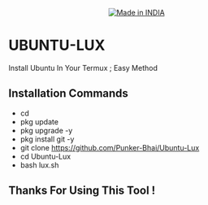 <p align="center">
<a href="https://punkers.business.site"><img title="Made in INDIA" src="https://img.shields.io/badge/MADE%20IN-INDIA-SCRIPT?colorA=%23ff8100&colorB=%23017e40&colorC=%23ff0000&style=for-the-badge"></a>
</p>

# **UBUNTU-LUX**
Install Ubuntu In Your Termux ; Easy Method

## Installation Commands
* cd
* pkg update
* pkg upgrade -y
* pkg install git -y
* git clone https://github.com/Punker-Bhai/Ubuntu-Lux
* cd Ubuntu-Lux
* bash lux.sh

## Thanks For Using This Tool !

